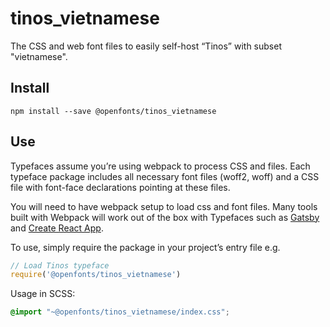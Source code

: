 
# tinos_vietnamese

The CSS and web font files to easily self-host “Tinos” with subset "vietnamese".

## Install

`npm install --save @openfonts/tinos_vietnamese`

## Use

Typefaces assume you’re using webpack to process CSS and files. Each typeface
package includes all necessary font files (woff2, woff) and a CSS file with
font-face declarations pointing at these files.

You will need to have webpack setup to load css and font files. Many tools built
with Webpack will work out of the box with Typefaces such as [Gatsby](https://github.com/gatsbyjs/gatsby)
and [Create React App](https://github.com/facebookincubator/create-react-app).

To use, simply require the package in your project’s entry file e.g.

```javascript
// Load Tinos typeface
require('@openfonts/tinos_vietnamese')
```

Usage in SCSS:
```scss
@import "~@openfonts/tinos_vietnamese/index.css";
```
